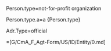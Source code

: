 Person.type=not-for-profit organization

Person.type.a=a {Person.type}

Adr.Type=official
  
=[G/CmA_F_Agt-Form/US/ID/Entity/0.md]
